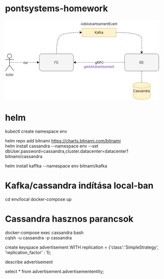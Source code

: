 # pontsystems-homework

![](diagram.jpg)


# helm  

kubectl create namespace env
  
helm repo add bitnami https://charts.bitnami.com/bitnami  
helm install cassandra --namespace env --set dbUser.password=cassandra,cluster.datacenter=datacenter1 bitnami/cassandra

helm install kaffka --namespace env bitnami/kafka



# Kafka/cassandra indítása local-ban  
cd env/local
docker-compose up

# Cassandra hasznos parancsok  
docker-compose exec cassandra bash  
cqlsh -u cassandra -p cassandra  


create keyspace advertisement WITH replication = {'class':'SimpleStrategy', 'replication_factor' : 1};  

describe advertisement  

select * from advertisement.advertisemententity;
